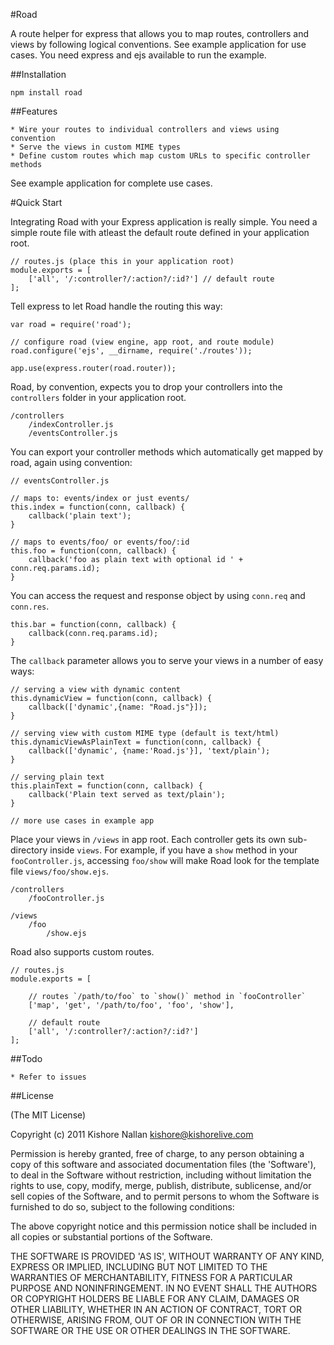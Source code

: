 #Road

A route helper for express that allows you to map routes, controllers and views by following logical conventions. See example application for use cases. You need express and ejs available to run the example.

##Installation

	npm install road

##Features

	* Wire your routes to individual controllers and views using convention
	* Serve the views in custom MIME types
	* Define custom routes which map custom URLs to specific controller methods
	
See example application for complete use cases.

#Quick Start

Integrating Road with your Express application is really simple. You need a simple route file with atleast the default route defined in your application root.

	// routes.js (place this in your application root)
	module.exports = [
		['all', '/:controller?/:action?/:id?'] // default route
	];

Tell express to let Road handle the routing this way:

	var road = require('road');

	// configure road (view engine, app root, and route module)
	road.configure('ejs', __dirname, require('./routes'));

    app.use(express.router(road.router));

Road, by convention, expects you to drop your controllers into the `controllers` folder in your application root. 

	/controllers
		/indexController.js
		/eventsController.js

You can export your controller methods which automatically get mapped by road, again using convention:

	// eventsController.js

	// maps to: events/index or just events/
	this.index = function(conn, callback) {
    	callback('plain text');
	}

	// maps to events/foo/ or events/foo/:id
	this.foo = function(conn, callback) {
		callback('foo as plain text with optional id ' + conn.req.params.id);
	}

You can access the request and response object by using `conn.req` and `conn.res`. 

	this.bar = function(conn, callback) {
		callback(conn.req.params.id);
	}

The `callback` parameter allows you to serve your views in a number of easy ways:

	// serving a view with dynamic content
	this.dynamicView = function(conn, callback) {
	    callback(['dynamic',{name: "Road.js"}]);
	}

	// serving view with custom MIME type (default is text/html)
	this.dynamicViewAsPlainText = function(conn, callback) {
	    callback(['dynamic', {name:'Road.js'}], 'text/plain');
	}

	// serving plain text
	this.plainText = function(conn, callback) {
	    callback('Plain text served as text/plain');
	}

	// more use cases in example app

Place your views in `/views` in app root. Each controller gets its own sub-directory inside `views`. For example, if you have a `show` method in your `fooController.js`, accessing `foo/show` will make Road look for the template file `views/foo/show.ejs`.

	/controllers
		/fooController.js

	/views
		/foo
			/show.ejs

Road also supports custom routes.

	// routes.js
	module.exports = [
		
		// routes `/path/to/foo` to `show()` method in `fooController`
		['map', 'get', '/path/to/foo', 'foo', 'show'],

		// default route
		['all', '/:controller?/:action?/:id?']
	];

##Todo

	* Refer to issues


##License

(The MIT License)

Copyright (c) 2011 Kishore Nallan  <kishore@kishorelive.com>

Permission is hereby granted, free of charge, to any person obtaining
a copy of this software and associated documentation files (the
'Software'), to deal in the Software without restriction, including
without limitation the rights to use, copy, modify, merge, publish,
distribute, sublicense, and/or sell copies of the Software, and to
permit persons to whom the Software is furnished to do so, subject to
the following conditions:

The above copyright notice and this permission notice shall be
included in all copies or substantial portions of the Software.

THE SOFTWARE IS PROVIDED 'AS IS', WITHOUT WARRANTY OF ANY KIND,
EXPRESS OR IMPLIED, INCLUDING BUT NOT LIMITED TO THE WARRANTIES OF
MERCHANTABILITY, FITNESS FOR A PARTICULAR PURPOSE AND NONINFRINGEMENT.
IN NO EVENT SHALL THE AUTHORS OR COPYRIGHT HOLDERS BE LIABLE FOR ANY
CLAIM, DAMAGES OR OTHER LIABILITY, WHETHER IN AN ACTION OF CONTRACT,
TORT OR OTHERWISE, ARISING FROM, OUT OF OR IN CONNECTION WITH THE
SOFTWARE OR THE USE OR OTHER DEALINGS IN THE SOFTWARE.
